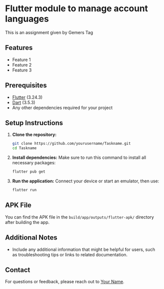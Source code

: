 # Flutter module to manage account languages

<!-- ## Project Description -->
This is an assignment given by Gemers Tag

## Features

- Feature 1
- Feature 2
- Feature 3

## Prerequisites

- [Flutter](https://flutter.dev/docs/get-started/install) (3.24.3)
- [Dart](https://dart.dev/get-dart) (3.5.3)
- Any other dependencies required for your project

## Setup Instructions

1. **Clone the repository:**

   ```bash
   git clone https://github.com/yourusername/Taskname.git
   cd Taskname
   ```

2. **Install dependencies:**
   Make sure to run this command to install all necessary packages:

   ```bash
   flutter pub get
   ```

3. **Run the application:**
   Connect your device or start an emulator, then use:

   ```bash
   flutter run
   ```

## APK File

You can find the APK file in the `build/app/outputs/flutter-apk/` directory after building the app.

## Additional Notes

- Include any additional information that might be helpful for users, such as troubleshooting tips or links to related documentation.

## Contact

For questions or feedback, please reach out to [Your Name](mailto:your-email@example.com).
